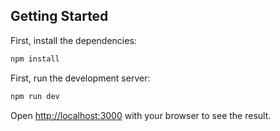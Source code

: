 ## Getting Started

First, install the dependencies:
```bash
npm install
```

First, run the development server:
```bash
npm run dev
```

Open [http://localhost:3000](http://localhost:3000) with your browser to see the result.
